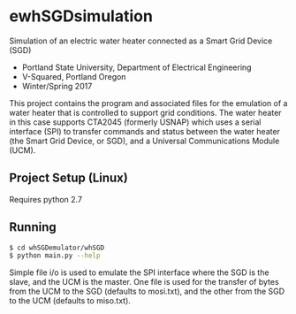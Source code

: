 # ewhSGDsimulation
Simulation of an electric water heater connected as a Smart Grid Device (SGD)

* Portland State University, Department of Electrical Engineering
* V-Squared, Portland Oregon
* Winter/Spring 2017

This project contains the program and associated files for the emulation of a water heater that is controlled to support grid conditions.  The water heater in this case supports CTA2045 (formerly USNAP) which uses a serial interface (SPI) to transfer commands and status between the water heater (the Smart Grid Device, or SGD), and a Universal Communications Module (UCM).  

## Project Setup (Linux)

Requires python 2.7


## Running
```bash
$ cd whSGDemulator/whSGD
$ python main.py --help
```
Simple file i/o is used to emulate the SPI interface where the SGD is the slave, and the UCM is the master.  One file is used for the transfer of bytes from the UCM to the SGD (defaults to mosi.txt), and the other from the SGD to the UCM (defaults to miso.txt).




